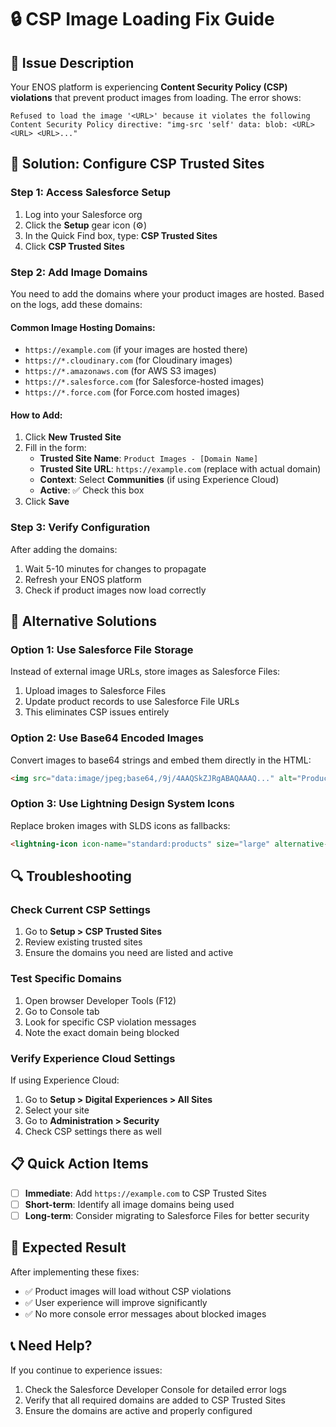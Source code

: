 # 🔒 **CSP Image Loading Fix Guide**

## 🚨 **Issue Description**
Your ENOS platform is experiencing **Content Security Policy (CSP) violations** that prevent product images from loading. The error shows:

```
Refused to load the image '<URL>' because it violates the following Content Security Policy directive: "img-src 'self' data: blob: <URL> <URL> <URL>..."
```

## 🔧 **Solution: Configure CSP Trusted Sites**

### **Step 1: Access Salesforce Setup**
1. Log into your Salesforce org
2. Click the **Setup** gear icon (⚙️)
3. In the Quick Find box, type: **CSP Trusted Sites**
4. Click **CSP Trusted Sites**

### **Step 2: Add Image Domains**
You need to add the domains where your product images are hosted. Based on the logs, add these domains:

#### **Common Image Hosting Domains:**
- `https://example.com` (if your images are hosted there)
- `https://*.cloudinary.com` (for Cloudinary images)
- `https://*.amazonaws.com` (for AWS S3 images)
- `https://*.salesforce.com` (for Salesforce-hosted images)
- `https://*.force.com` (for Force.com hosted images)

#### **How to Add:**
1. Click **New Trusted Site**
2. Fill in the form:
   - **Trusted Site Name**: `Product Images - [Domain Name]`
   - **Trusted Site URL**: `https://example.com` (replace with actual domain)
   - **Context**: Select **Communities** (if using Experience Cloud)
   - **Active**: ✅ Check this box
3. Click **Save**

### **Step 3: Verify Configuration**
After adding the domains:
1. Wait 5-10 minutes for changes to propagate
2. Refresh your ENOS platform
3. Check if product images now load correctly

## 🎯 **Alternative Solutions**

### **Option 1: Use Salesforce File Storage**
Instead of external image URLs, store images as Salesforce Files:
1. Upload images to Salesforce Files
2. Update product records to use Salesforce File URLs
3. This eliminates CSP issues entirely

### **Option 2: Use Base64 Encoded Images**
Convert images to base64 strings and embed them directly in the HTML:
```html
<img src="data:image/jpeg;base64,/9j/4AAQSkZJRgABAQAAAQ..." alt="Product Image">
```

### **Option 3: Use Lightning Design System Icons**
Replace broken images with SLDS icons as fallbacks:
```html
<lightning-icon icon-name="standard:products" size="large" alternative-text="Product Image"></lightning-icon>
```

## 🔍 **Troubleshooting**

### **Check Current CSP Settings**
1. Go to **Setup > CSP Trusted Sites**
2. Review existing trusted sites
3. Ensure the domains you need are listed and active

### **Test Specific Domains**
1. Open browser Developer Tools (F12)
2. Go to Console tab
3. Look for specific CSP violation messages
4. Note the exact domain being blocked

### **Verify Experience Cloud Settings**
If using Experience Cloud:
1. Go to **Setup > Digital Experiences > All Sites**
2. Select your site
3. Go to **Administration > Security**
4. Check CSP settings there as well

## 📋 **Quick Action Items**

- [ ] **Immediate**: Add `https://example.com` to CSP Trusted Sites
- [ ] **Short-term**: Identify all image domains being used
- [ ] **Long-term**: Consider migrating to Salesforce Files for better security

## 🎉 **Expected Result**
After implementing these fixes:
- ✅ Product images will load without CSP violations
- ✅ User experience will improve significantly
- ✅ No more console error messages about blocked images

## 📞 **Need Help?**
If you continue to experience issues:
1. Check the Salesforce Developer Console for detailed error logs
2. Verify that all required domains are added to CSP Trusted Sites
3. Ensure the domains are active and properly configured
